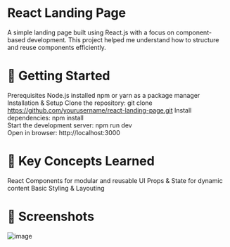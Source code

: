 React Landing Page
=================================
A simple landing page built using React.js with a focus on component-based development. This project helped me understand how to structure and reuse components efficiently.

🚀 Getting Started
===================================
Prerequisites
Node.js installed
npm or yarn as a package manager
Installation & Setup
Clone the repository:
git clone https://github.com/yourusername/react-landing-page.git
Install dependencies:
npm install    
Start the development server:
npm run dev  
Open in browser: http://localhost:3000

📌 Key Concepts Learned
==================================
React Components for modular and reusable UI
Props & State for dynamic content
Basic Styling & Layouting

🎨 Screenshots
================
![image](https://github.com/user-attachments/assets/88bf6f09-eb5e-44e8-8c25-5cc3bb9df5ce)



